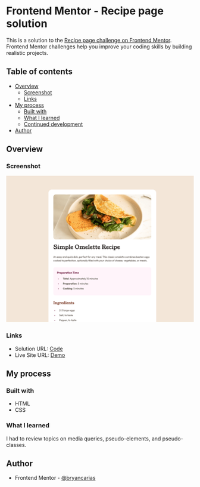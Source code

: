 # Frontend Mentor - Recipe page solution

This is a solution to the [Recipe page challenge on Frontend Mentor](https://www.frontendmentor.io/challenges/recipe-page-KiTsR8QQKm). Frontend Mentor challenges help you improve your coding skills by building realistic projects.

## Table of contents

- [Overview](#overview)
  - [Screenshot](#screenshot)
  - [Links](#links)
- [My process](#my-process)
  - [Built with](#built-with)
  - [What I learned](#what-i-learned)
  - [Continued development](#continued-development)
- [Author](#author)

## Overview

### Screenshot

![](./preview.png)

### Links

- Solution URL: [Code](https://github.com/bryancarias/RecipePage)
- Live Site URL: [Demo](https://recipe-page-red-mu.vercel.app/)

## My process

### Built with

- HTML
- CSS

### What I learned

I had to review topics on media queries, pseudo-elements, and pseudo-classes.

## Author

- Frontend Mentor - [@bryancarias](https://www.frontendmentor.io/profile/bryancarias)
